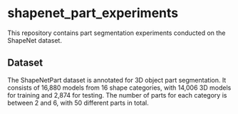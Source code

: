 # shapenet_part_experiments
This repository contains part segmentation experiments conducted on the ShapeNet dataset.

## Dataset
The ShapeNetPart dataset is annotated for 3D object part segmentation. It consists of 16,880 models
from 16 shape categories, with 14,006 3D models for training and 2,874 for testing. The number of parts for each
category is between 2 and 6, with 50 different parts in total.
